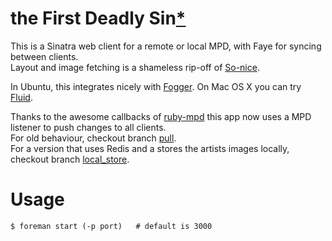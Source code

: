 # the First Deadly Sin[*](http://www.imdb.com/title/tt0080738/)
This is a Sinatra web client for a remote or local MPD, with Faye for syncing between clients.  
Layout and image fetching is a shameless rip-off of [So-nice](https://github.com/sunny/so-nice).  

In Ubuntu, this integrates nicely with [Fogger](https://apps.ubuntu.com/cat/applications/fogger/).
On Mac OS X you can try [Fluid](http://fluidapp.com/).

Thanks to the awesome callbacks of [ruby-mpd](https://github.com/archSeer/ruby-mpd) this app now uses a MPD listener to push changes to all clients.  
For old behaviour, checkout branch [pull](https://github.com/joenas/first-deadly-sin/tree/pull).  
For a version that uses Redis and a stores the artists images locally, checkout branch [local_store](https://github.com/joenas/first-deadly-sin/tree/local_store).

# Usage
```
$ foreman start (-p port)   # default is 3000
```


